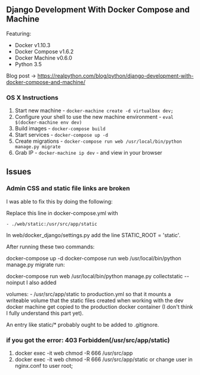 ## Django Development With Docker Compose and Machine

Featuring:

- Docker v1.10.3
- Docker Compose v1.6.2
- Docker Machine v0.6.0
- Python 3.5

Blog post -> https://realpython.com/blog/python/django-development-with-docker-compose-and-machine/

### OS X Instructions

1. Start new machine - `docker-machine create -d virtualbox dev;`
1. Configure your shell to use the new machine environment - `eval $(docker-machine env dev)`
1. Build images - `docker-compose build`
1. Start services - `docker-compose up -d`
1. Create migrations - `docker-compose run web /usr/local/bin/python manage.py migrate`
1. Grab IP - `docker-machine ip dev` - and view in your browser

## Issues

### Admin CSS and static file links are broken

I was able to fix this by doing the following:

Replace this line in docker-compose.yml with

    - ./web/static:/usr/src/app/static
In web/docker_django/settings.py add the line STATIC_ROOT = 'static'.

After running these two commands:

docker-compose up -d
docker-compose run web /usr/local/bin/python manage.py migrate
run:

docker-compose run web /usr/local/bin/python manage.py collectstatic --noinput
I also added

  volumes:
    - /usr/src/app/static
to production.yml so that it mounts a writeable volume that the static files created when working with the dev docker machine get copied to the production docker container (I don't think I fully understand this part yet).

An entry like static/* probably ought to be added to .gitignore.

### if you got the error: 403 Forbidden(/usr/src/app/static)
1. docker exec -it web chmod -R 666 /usr/src/app
1. docker exec -it web chmod -R 666 /usr/src/app/static
or change user in nginx.conf to user root;